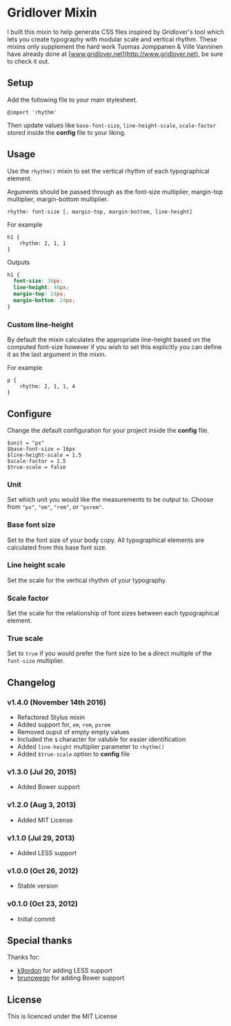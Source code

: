 Gridlover Mixin
===============

I built this mixin to help generate CSS files inspired by Gridlover's tool which lets you create typography with modular scale and vertical rhythm. These mixins only supplement the hard work Tuomas Jomppanen & Ville Vanninen have already done at [www.gridlover.net](http://www.gridlover.net), be sure to check it out.

## Setup

Add the following file to your main stylesheet.

	@import 'rhythm'

Then update values like `base-font-size`, `line-height-scale`, `scale-factor` stored inside the **config** file to your liking.

## Usage

Use the `rhythm()` mixin to set the vertical rhythm of each typographical element.

Arguments should be passed through as the font-size multiplier, margin-top multiplier, margin-bottom multiplier.

```stylus
rhythm: font-size [, margin-top, margin-bottom, line-height]
```

For example

```stylus
h1 {
	rhythm: 2, 1, 1
}
```

Outputs

```css
h1 {
  font-size: 36px;
  line-height: 48px;
  margin-top: 24px;
  margin-bottom: 24px;
}
```

### Custom line-height
By default the mixin calculates the appropriate line-height based on the computed font-size however if you wish to set this explicitly you can define it as the last argument in the mixin.

For example

```stylus
p {
	rhythm: 2, 1, 1, 4
}
```

## Configure

Change the default configuration for your project inside the **config** file.

```stylus
$unit = "px"
$base-font-size = 16px
$line-height-scale = 1.5
$scale-factor = 1.5
$true-scale = false
```
### Unit

Set which unit you would like the measurements to be output to. Choose from `"px"`, `"em"`, `"rem"`, or `"pxrem"`.

### Base font size

Set to the font size of your body copy. All typographical elements are calculated from this base font size.

### Line height scale

Set the scale for the vertical rhythm of your typography.

### Scale factor

Set the scale for the relationship of font sizes between each typographical element.

### True scale

Set to `true` if you would prefer the font size to be a direct multiple of the `font-size` multiplier.

## Changelog

### v1.4.0 (November 14th 2016)

- Refactored Stylus mixin
- Added support for, `em`, `rem`, `pxrem`
- Removed ouput of empty empty values
- Included the `$` character for valuble for easier identification
- Added `line-height` multiplier parameter to `rhythm()`
- Added `$true-scale` option to **config** file

### v1.3.0 (Jul 20, 2015)

- Added Bower support

### v1.2.0 (Aug 3, 2013)

- Added MIT License

### v1.1.0 (Jul 29, 2013)

- Added LESS support

### v1.0.0 (Oct 26, 2012)

- Stable version

### v0.1.0 (Oct 23, 2012)

- Initial commit

## Special thanks

Thanks for:

- [k9ordon](https://github.com/k9ordon) for adding LESS support
- [brunowego](https://github.com/brunowego) for adding Bower support

## License

This is licenced under the MIT License
